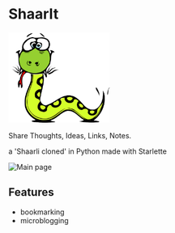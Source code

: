 # ShaarIt

<img src="https://github.com/foxmask/shaarit/blob/main/docs/shaarit.png" height="179" width="200"/>

Share Thoughts, Ideas, Links, Notes.

a 'Shaarli cloned' in Python made with Starlette

![Main page](https://github.com/foxmask/shaarit/blob/main/docs/home.png)

## Features

* bookmarking
* microblogging
